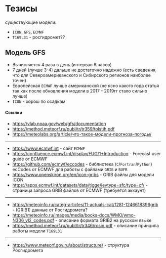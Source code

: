 # Тезисы

существующие модели: 
- `ICON`, `GFS`, `ECMWF`
- `Т169L31` - росгидромет??

## Модель GFS

- Вычисляется 4 раза в день (интервал 6 часов)
- 7 дней (лучше 3-4) дальше не достаточно надежно (есть сведения, что для Североамериканского и Сибирского регионов наиболее точен)
- Европейская `ECMWF` лучше американской (не ясно какого года статья так как после обновления модели в 2017 - 2019гг стало сильно лучше)
- `ICON` - хорош по осадкам


#### Ссылки
 - https://vlab.noaa.gov/web/gfs/documentation
 - https://method.meteorf.ru/publ/tr/tr359/tolstih.pdf
 - https://meteolabs.org/article/что-такое-модели-прогноза-погоды/
---
- https://www.ecmwf.int - сайт `ECMWF`
- https://confluence.ecmwf.int/display/FUG/1+Introduction - Forecast user guide от ECMWF
- https://github.com/ecmwf/eccodes - библиотека (`C`/`Fortran`/`Python`) ecCodes от ECMWF для работы с файлами `GRIB` и `BUFR`
- https://www.openskiron.org/en/icon-gribs - GRIB файлы для модели ICON
- https://apps.ecmwf.int/datasets/data/tigge/levtype=sfc/type=cf/ - страница запроса GRIB файлов от ECMWF (требуется аккаунт)
---
 - https://meteoinfo.ru/categ-articles/11-actuals-cat/1281-1246618396grib - (GRIB1) данные от Росгидромета?
 - https://meteoinfo.ru/images/media/books-docs/WMO/wmo-N306_vI2_codes.pdf - описание формата GRIB2 на русском языке
 - https://method.meteorf.ru/publ/tr/tr346/rosin.pdf - описание принципа работы модели `Т169L31`
---
 - https://www.meteorf.gov.ru/about/structure/ - структура Росгидромета